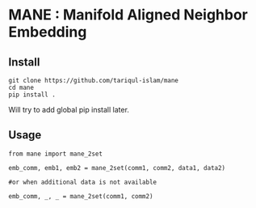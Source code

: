 # MANE : Manifold Aligned Neighbor Embedding

## Install

```
git clone https://github.com/tariqul-islam/mane
cd mane
pip install .
```

Will try to add global pip install later.

## Usage

```
from mane import mane_2set

emb_comm, emb1, emb2 = mane_2set(comm1, comm2, data1, data2)

#or when additional data is not available

emb_comm, _, _ = mane_2set(comm1, comm2)
```
